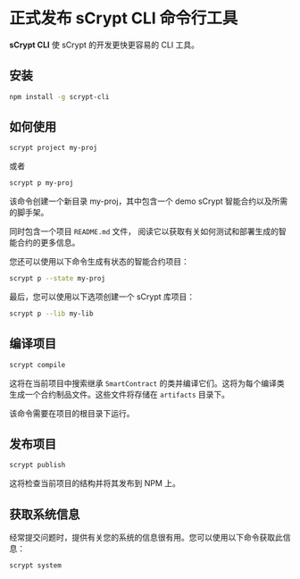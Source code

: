 # 正式发布 **sCrypt CLI** 命令行工具

**sCrypt CLI** 使 sCrypt 的开发更快更容易的 CLI 工具。

## 安装

```bash
npm install -g scrypt-cli
```

## 如何使用

```bash
scrypt project my-proj
```

或者

```bash
scrypt p my-proj
```

该命令创建一个新目录 my-proj，其中包含一个 demo sCrypt 智能合约以及所需的脚手架。

同时包含一个项目 `README.md` 文件， 阅读它以获取有关如何测试和部署生成的智能合约的更多信息。

您还可以使用以下命令生成有状态的智能合约项目：

```bash
scrypt p --state my-proj
```

最后，您可以使用以下选项创建一个 sCrypt 库项目：

```bash
scrypt p --lib my-lib
```

## 编译项目

```ts
scrypt compile
```

这将在当前项目中搜索继承 `SmartContract` 的类并编译它们。这将为每个编译类生成一个合约制品文件。这些文件将存储在 `artifacts` 目录下。

该命令需要在项目的根目录下运行。

## 发布项目

```ts
scrypt publish
```

这将检查当前项目的结构并将其发布到 NPM 上。

## 获取系统信息

经常提交问题时，提供有关您的系统的信息很有用。您可以使用以下命令获取此信息：


```ts
scrypt system
```